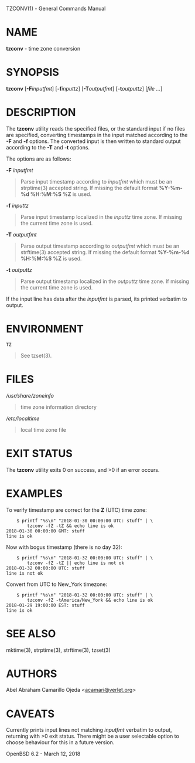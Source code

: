 TZCONV(1) - General Commands Manual

# NAME

**tzconv** - time zone conversion

# SYNOPSIS

**tzconv**
\[**-F**&zwnj;*inputfmt*]
\[**-f**&zwnj;*inputtz*]
\[**-T**&zwnj;*outputfmt*]
\[**-t**&zwnj;*outputtz*]
\[*file&nbsp;...*]

# DESCRIPTION

The
**tzconv**
utility reads the specified files, or the standard input if no files are
specified, converting timestamps in the input matched according to the
**-F**
and
**-f**
options.
The converted input is then written to standard output according to the
**-T**
and
**-t**
options.

The options are as follows:

**-F** *inputfmt*

> Parse input timestamp according to
> *inputfmt*
> which must be an
> strptime(3)
> accepted string.
> If missing the default format
> **%Y-%m-%d %H:%M:%S %Z**
> is used.

**-f** *inputtz*

> Parse input timestamp localized in the
> *inputtz*
> time zone.
> If missing the current time zone is used.

**-T** *outputfmt*

> Parse output timestamp according to
> *outputfmt*
> which must be an
> strftime(3)
> accepted string.
> If missing the default format
> **%Y-%m-%d %H:%M:%S %Z**
> is used.

**-t** *outputtz*

> Parse output timestamp localized in the
> *outputtz*
> time zone.
> If missing the current time zone is used.

If the input line has data after the
*inputfmt*
is parsed, its printed verbatim to output.

# ENVIRONMENT

`TZ`

> See
> tzset(3).

# FILES

*/usr/share/zoneinfo*

> time zone information directory

*/etc/localtime*

> local time zone file

# EXIT STATUS

The **tzconv** utility exits&#160;0 on success, and&#160;&gt;0 if an error occurs.

# EXAMPLES

To verify timestamp are correct for the
**Z**
(UTC) time zone:

		$ printf "%s\n" "2018-01-30 00:00:00 UTC: stuff" | \
			tzconv -fZ -tZ && echo line is ok
	2018-01-30 00:00:00 GMT: stuff
	line is ok

Now with bogus timestamp (there is no day 32):

		$ printf "%s\n" "2018-01-32 00:00:00 UTC: stuff" | \
			tzconv -fZ -tZ || echo line is not ok
	2018-01-32 00:00:00 UTC: stuff
	line is not ok

Convert from UTC to New\_York timezone:

		$ printf "%s\n" "2018-01-32 00:00:00 UTC: stuff" | \
			tzconv -fZ -tAmerica/New_York && echo line is ok
	2018-01-29 19:00:00 EST: stuff
	line is ok

# SEE ALSO

mktime(3),
strptime(3),
strftime(3),
tzset(3)

# AUTHORS

Abel Abraham Camarillo Ojeda &lt;[acamari@verlet.org](mailto:acamari@verlet.org)&gt;

# CAVEATS

Currently prints input lines not matching
*inputfmt*
verbatim to output, returning with &gt;0 exit status.
There might be a user selectable option to choose behaviour for
this in a future version.

OpenBSD 6.2 - March 12, 2018
